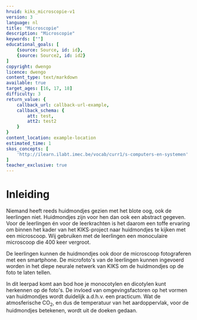 ```yaml
---
hruid: kiks_microscopie-v1
version: 3
language: nl
title: "Microscopie"
description: "Microscopie"
keywords: [""]
educational_goals: [
    {source: Source, id: id}, 
    {source: Source2, id: id2}
]
copyright: dwengo
licence: dwengo
content_type: text/markdown
available: true
target_ages: [16, 17, 18]
difficulty: 3
return_value: {
    callback_url: callback-url-example,
    callback_schema: {
        att: test,
        att2: test2
    }
}
content_location: example-location
estimated_time: 1
skos_concepts: [
    'http://ilearn.ilabt.imec.be/vocab/curr1/s-computers-en-systemen'
]
teacher_exclusive: true
---
```


# Inleiding
Niemand heeft reeds huidmondjes gezien met het blote oog, ook de leerlingen niet. Huidmondjes zijn voor hen dan ook een abstract gegeven. Voor de leerlingen én voor de leerkrachten is het daarom een toffe ervaring om binnen het kader van het KIKS-project naar huidmondjes te kijken met een microscoop. Wij gebruiken met de leerlingen een monoculaire microscoop die 400 keer vergroot.

De leerlingen kunnen de huidmondjes ook door de microscoop fotograferen met een smartphone. 
De microfoto's van de leerlingen kunnen ingevoerd worden in het diepe neurale netwerk van KIKS om de huidmondjes op de foto te laten tellen. 

In dit leerpad komt aan bod hoe je monocotylen en dicotylen kunt herkennen op de foto's. De invloed van omgevingsfactoren op het vormen van huidmondjes wordt duidelijk a.d.h.v. een practicum. Wat de atmosferische CO<sub>2</sub>, en dus de temperatuur van het aardoppervlak, voor de huidmondjes betekenen, wordt uit de doeken gedaan. 
